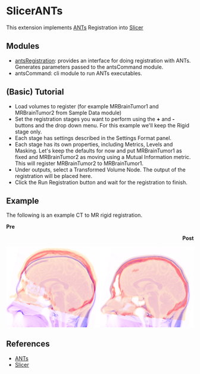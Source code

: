 # SlicerANTs

This extension implements [ANTs](https://github.com/ANTsX/ANTs) Registration into [Slicer](https://github.com/Slicer/Slicer)

## Modules

- [antsRegistration](antsRegistration/): provides an interface for doing registration with ANTs. Generates parameters passed to the antsCommand module.
- antsCommand: cli module to run ANTs executables.

## (Basic) Tutorial

- Load volumes to register (for example MRBrainTumor1 and MRBrainTumor2 from Sample Data module)
- Set the registration stages you want to perform using the **+** and **-** buttons and the drop down menu. For this example we'll keep the Rigid stage only.
- Each stage has settings described in the Settings Format panel.
- Each stage has its own properties, including Metrics, Levels and Masking. Let's keep the defaults for now and put MRBrainTumor1 as fixed and MRBrainTumor2 as moving using a Mutual Information metric. This will register MRBrainTumor2 to MRBrainTumor1.
- Under outputs, select a Transformed Volume Node. The output of the registration will be placed here.
- Click the Run Registration button and wait for the registration to finish.

## Example

The following is an example CT to MR rigid registration.

**Pre** <div align="right">**Post**

<div align="left">

![Example](Documentation/MR-CT_example.png?raw=true)

## References

- [ANTs](https://pubmed.ncbi.nlm.nih.gov/?term=%22Tustison+N%22+AND+%22Avants+B%22)
- [Slicer](https://www.slicer.org/wiki/CitingSlicer)